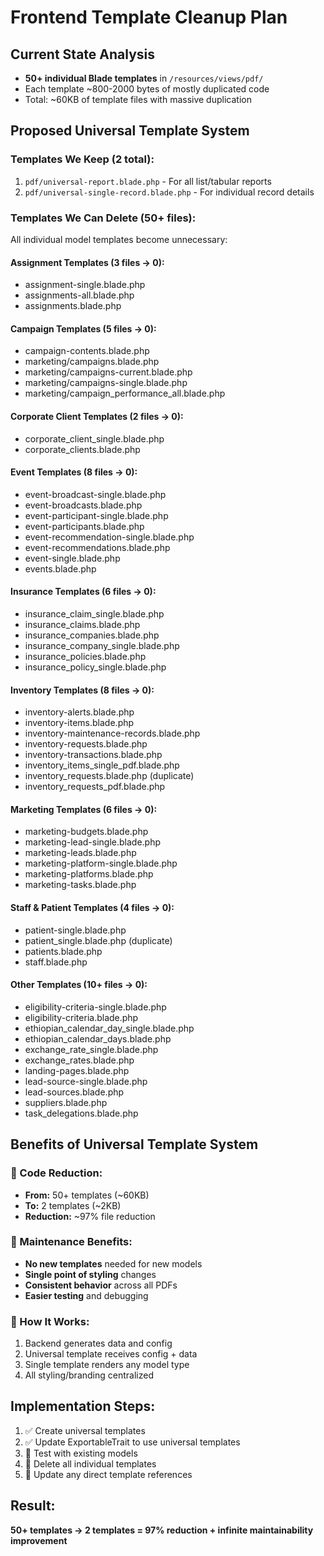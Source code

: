 # Frontend Template Cleanup Plan

## Current State Analysis
- **50+ individual Blade templates** in `/resources/views/pdf/`
- Each template ~800-2000 bytes of mostly duplicated code
- Total: ~60KB of template files with massive duplication

## Proposed Universal Template System

### Templates We Keep (2 total):
1. `pdf/universal-report.blade.php` - For all list/tabular reports
2. `pdf/universal-single-record.blade.php` - For individual record details

### Templates We Can Delete (50+ files):
All individual model templates become unnecessary:

#### Assignment Templates (3 files → 0):
- assignment-single.blade.php
- assignments-all.blade.php  
- assignments.blade.php

#### Campaign Templates (5 files → 0):
- campaign-contents.blade.php
- marketing/campaigns.blade.php
- marketing/campaigns-current.blade.php
- marketing/campaigns-single.blade.php
- marketing/campaign_performance_all.blade.php

#### Corporate Client Templates (2 files → 0):
- corporate_client_single.blade.php
- corporate_clients.blade.php

#### Event Templates (8 files → 0):
- event-broadcast-single.blade.php
- event-broadcasts.blade.php
- event-participant-single.blade.php
- event-participants.blade.php
- event-recommendation-single.blade.php
- event-recommendations.blade.php
- event-single.blade.php
- events.blade.php

#### Insurance Templates (6 files → 0):
- insurance_claim_single.blade.php
- insurance_claims.blade.php
- insurance_companies.blade.php
- insurance_company_single.blade.php
- insurance_policies.blade.php
- insurance_policy_single.blade.php

#### Inventory Templates (8 files → 0):
- inventory-alerts.blade.php
- inventory-items.blade.php
- inventory-maintenance-records.blade.php
- inventory-requests.blade.php
- inventory-transactions.blade.php
- inventory_items_single_pdf.blade.php
- inventory_requests.blade.php (duplicate)
- inventory_requests_pdf.blade.php

#### Marketing Templates (6 files → 0):
- marketing-budgets.blade.php
- marketing-lead-single.blade.php
- marketing-leads.blade.php
- marketing-platform-single.blade.php
- marketing-platforms.blade.php
- marketing-tasks.blade.php

#### Staff & Patient Templates (4 files → 0):
- patient-single.blade.php
- patient_single.blade.php (duplicate)
- patients.blade.php
- staff.blade.php

#### Other Templates (10+ files → 0):
- eligibility-criteria-single.blade.php
- eligibility-criteria.blade.php
- ethiopian_calendar_day_single.blade.php
- ethiopian_calendar_days.blade.php
- exchange_rate_single.blade.php
- exchange_rates.blade.php
- landing-pages.blade.php
- lead-source-single.blade.php
- lead-sources.blade.php
- suppliers.blade.php
- task_delegations.blade.php

## Benefits of Universal Template System

### 🎯 Code Reduction:
- **From:** 50+ templates (~60KB)
- **To:** 2 templates (~2KB)
- **Reduction:** ~97% file reduction

### 🚀 Maintenance Benefits:
- **No new templates** needed for new models
- **Single point of styling** changes
- **Consistent behavior** across all PDFs
- **Easier testing** and debugging

### 🔧 How It Works:
1. Backend generates data and config
2. Universal template receives config + data
3. Single template renders any model type
4. All styling/branding centralized

## Implementation Steps:
1. ✅ Create universal templates
2. ✅ Update ExportableTrait to use universal templates  
3. 🔄 Test with existing models
4. 🔄 Delete all individual templates
5. 🔄 Update any direct template references

## Result:
**50+ templates → 2 templates = 97% reduction + infinite maintainability improvement**
